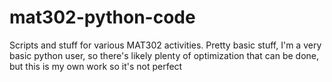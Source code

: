 # mat302-python-code
Scripts and stuff for various MAT302 activities. Pretty basic stuff,
I'm a very basic python user, so there's likely plenty of optimization
that can be done, but this is my own work so it's not perfect
